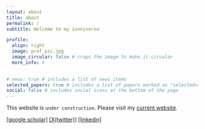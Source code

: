 ```yaml
---
layout: about
title: about
permalink: /
subtitle: Welcome to my iunniverse

profile:
  align: right
  image: prof_pic.jpg
  image_circular: false # crops the image to make it circular
  more_info: >
    

# news: true # includes a list of news items
selected_papers: true # includes a list of papers marked as "selected={true}"
social: false # includes social icons at the bottom of the page
---
```

This website is `under construction`. Please visit my [current website](https://ktio89.weebly.com/).

[[google scholar]](https://scholar.google.com/citations?user=xF6qLHsAAAAJ&hl=en) [[X(twitter)]](https://x.com/kaiiunnong) [[linkedin]](https://www.linkedin.com/in/ktio89/)